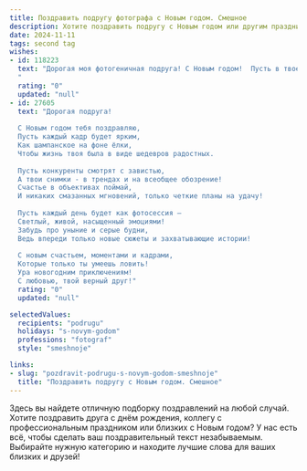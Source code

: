 ```yaml
---
title: Поздравить подругу фотографа с Новым годом. Смешное
description: Хотите поздравить подругу с Новым годом или другим праздником? Наш ИИ создаст незабываемое поздравление, а вы обязательно выделитесь среди других.  
date: 2024-11-11
tags: second tag
wishes:
- id: 118223
  text: "Дорогая моя фотогеничная подруга! С Новым годом!  Пусть в твоем объективе в новом году будут только лучшие кадры —  яркие, позитивные, и без случайных фотобомберов в виде нелепых родственников!  Желаю тебе море вдохновения,  клиентов, которые не просят селфи с утиными губами, и, конечно же,  чтобы твой фотоаппарат никогда не разряжался в самый неподходящий момент (например, когда ты фотографируешь  новогоднюю елку, украшенную  вдохновляющими творениями твоей креативной тети).  С Новым годом!
  "
  rating: "0"
  updated: "null"
- id: 27605
  text: "Дорогая подруга!
  
  С Новым годом тебя поздравляю,
  Пусть каждый кадр будет ярким,
  Как шампанское на фоне ёлки,
  Чтобы жизнь твоя была в виде шедевров радостных.
  
  Пусть конкуренты смотрят с завистью,
  А твои снимки - в трендах и на всеобщее обозрение!
  Счастье в объективах поймай,
  И никаких смазанных мгновений, только четкие планы на удачу!
  
  Пусть каждый день будет как фотосессия —
  Светлый, живой, насыщенный эмоциями!
  Забудь про уныние и серые будни,
  Ведь впереди только новые сюжеты и захватывающие истории!
  
  С новым счастьем, моментами и кадрами,
  Которые только ты умеешь ловить!
  Ура новогодним приключениям!
  С любовью, твой верный друг!"
  rating: "0"
  updated: "null"

selectedValues:
  recipients: "podrugu"
  holidays: "s-novym-godom"
  professions: "fotograf"
  style: "smeshnoje"

links:
- slug: "pozdravit-podrugu-s-novym-godom-smeshnoje"
  title: "Поздравить подругу с Новым годом. Смешное"
---
```


Здесь вы найдете отличную подборку поздравлений на любой случай.
Хотите поздравить друга с днём рождения, коллегу с профессиональным праздником или близких с Новым годом? У нас есть всё, чтобы сделать ваш поздравительный текст незабываемым. Выбирайте нужную категорию и находите лучшие слова для ваших близких и друзей!
